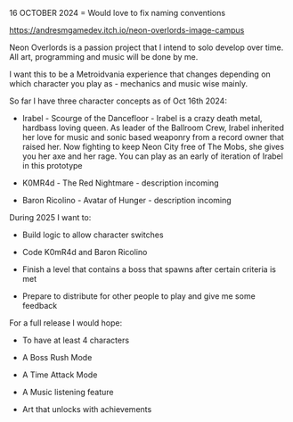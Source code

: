16 OCTOBER 2024 = Would love to fix naming conventions


https://andresmgamedev.itch.io/neon-overlords-image-campus

Neon Overlords is a passion project that I intend to solo develop over time. All art, programming and music will be done by me. 

I want this to be a Metroidvania experience that changes depending on which character you play as - mechanics and music wise mainly. 

So far I have three character concepts as of Oct 16th 2024:

- Irabel - Scourge of the Dancefloor - Irabel is a crazy death metal, hardbass loving queen. As leader of the Ballroom Crew,  Irabel inherited her love for music and sonic based weaponry from a record owner that raised her. Now fighting to keep Neon City free of The Mobs, she gives you her axe and her rage.  You can play as an early of iteration of Irabel in this prototype

- K0MR4d - The Red Nightmare - description incoming

- Baron Ricolino - Avatar of Hunger  - description incoming



During 2025 I want to:

- Build logic to allow character switches

- Code K0mR4d and Baron Ricolino

- Finish a level that contains a boss that spawns after certain criteria is met

- Prepare to distribute for other people to play and give me some feedback 



For a full release I would hope: 

- To have at least 4 characters

- A Boss Rush Mode

- A Time Attack Mode

-  A Music listening feature

- Art that unlocks with achievements
